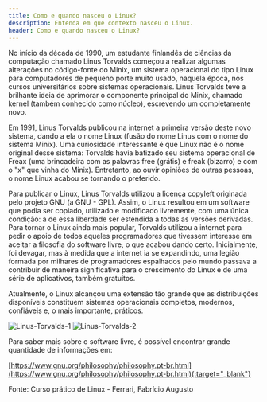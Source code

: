 ```yaml
---
title: Como e quando nasceu o Linux?
description: Entenda em que contexto nasceu o Linux.
header: Como e quando nasceu o Linux?
---
```


No início da década de 1990, um estudante finlandês de ciências da computação chamado Linus Torvalds começou a realizar algumas alterações no código-fonte do Minix, um sistema operacional do tipo Linux para computadores de pequeno porte muito usado, naquela época, nos cursos universitários sobre sistemas operacionais.
Linus Torvalds teve a brilhante ideia de aprimorar o componente principal do Minix, chamado kernel (também conhecido como núcleo), escrevendo um completamente novo.

Em 1991, Linus Torvalds publicou na internet a primeira versão deste novo sistema, dando a ela o nome Linux (fusão do nome Linus com o nome do sistema Minix). Uma curiosidade interessante é que Linux não é o nome original desse sistema: Torvalds havia batizado seu sistema operacional de Freax (uma brincadeira com as palavras
free (grátis) e freak (bizarro) e com o "x" que vinha do Minix). Entretanto, ao ouvir opiniões de outras pessoas, o nome Linux acabou se tornando o preferido.

Para publicar o Linux, Linus Torvalds utilizou a licença copyleft originada pelo projeto GNU (a GNU - GPL). Assim, o Linux resultou em um software que podia ser copiado, utilizado e modificado livremente, com uma única condição: a de essa liberdade ser estendida a todas as versões derivadas. 
Para tornar o Linux ainda mais popular, Torvalds utilizou a internet para pedir o apoio de todos aqueles programadores que tivessem interesse em aceitar a filosofia do software livre, o que acabou dando certo. Inicialmente, foi devagar, mas à medida que a internet ia se expandindo, uma legião formada por milhares de programadores espalhados pelo mundo passava a contribuir de maneira significativa para o crescimento do Linux e de uma série de aplicativos, também gratuitos.

Atualmente, o Linux alcançou uma extensão tão grande que as distribuições disponíveis constituem sistemas operacionais completos, modernos, confiáveis e, o mais importante, práticos.

![Linus-Torvalds-1](https://raw.githubusercontent.com/JubittLinux/jubittlinux.github.io/master/img/linus-torvalds-1.jpg#responsive)
![Linus-Torvalds-2](https://raw.githubusercontent.com/JubittLinux/jubittlinux.github.io/master/img/linus-torvalds-2.jpg#responsive)

Para saber mais sobre o software livre, é possível encontrar grande quantidade de informações em:

[https://www.gnu.org/philosophy/philosophy.pt-br.html](https://www.gnu.org/philosophy/philosophy.pt-br.html){:target="_blank"}

Fonte: Curso prático de Linux - Ferrari, Fabrício Augusto 
